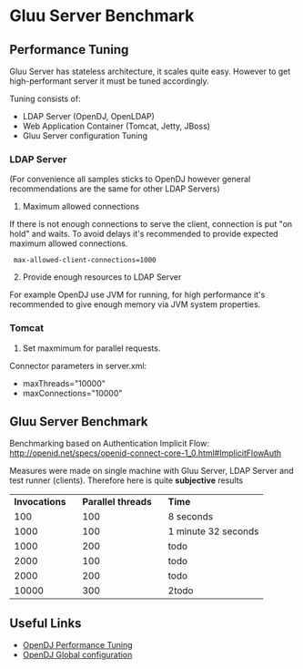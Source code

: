 # Gluu Server Benchmark

## Performance Tuning

Gluu Server has stateless architecture, it scales quite easy. However to get high-performant server it must be tuned accordingly.

Tuning consists of:

- LDAP Server (OpenDJ, OpenLDAP)
- Web Application Container (Tomcat, Jetty, JBoss)
- Gluu Server configuration Tuning

### LDAP Server

(For convenience all samples sticks to OpenDJ however general recommendations are the same for other LDAP Servers)

1. Maximum allowed connections

If there is not enough connections to serve the client, connection is put "on hold" and waits. To avoid delays it's recommended to provide expected maximum allowed connections.

```
 max-allowed-client-connections=1000
 ```

2. Provide enough resources to LDAP Server

For example OpenDJ use JVM for running, for high performance it's recommended to give enough memory via JVM system properties.

### Tomcat

1. Set maxmimum for parallel requests.

Connector parameters in server.xml:

- maxThreads="10000"
- maxConnections="10000"

## Gluu Server Benchmark

Benchmarking based on Authentication Implicit Flow: http://openid.net/specs/openid-connect-core-1_0.html#ImplicitFlowAuth

Measures were made on single machine with Gluu Server, LDAP Server and test runner (clients). Therefore here is quite <b>subjective</b> results

<table>
  <tr>
    <td><b>Invocations &nbsp;&nbsp;</b></td>
    <td><b>Parallel threads &nbsp;&nbsp;</b></td>
    <td><b>Time</b></td>
  </tr>
  <tr>
    <td>100</td>
    <td>100</td>
    <td>8 seconds </td>
  </tr>
  <tr>
    <td>1000</td>
    <td>100</td>
    <td> 1 minute 32 seconds </td>
  </tr>
  <tr>
    <td>1000</td>
    <td>200</td>
    <td>todo</td>
  </tr>
  <tr>
    <td>2000</td>
    <td>100</td>
    <td>todo</td>
  </tr>
  <tr>
    <td>2000</td>
    <td>200</td>
    <td>todo</td>
  </tr>
   <tr>
      <td>10000</td>
      <td>300</td>
      <td>2todo</td>
    </tr>
</table>

## Useful Links

- [OpenDJ Performance Tuning](http://opendj.forgerock.org/opendj-server/doc/admin-guide/index/chap-tuning.html)
- [OpenDJ Global configuration](http://opendj.forgerock.org/opendj-server/configref/global.html#max-allowed-client-connections)

